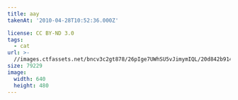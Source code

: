 ```yaml
---
title: aay
takenAt: '2010-04-28T10:52:36.000Z'

license: CC BY-ND 3.0
tags:
  - cat
url: >-
  //images.ctfassets.net/bncv3c2gt878/26pIge7UWhSU5vJimymIQL/20d842b914142a60a24593bd29867259/aay_4559758101_o
size: 79229
image:
  width: 640
  height: 480
---
```

